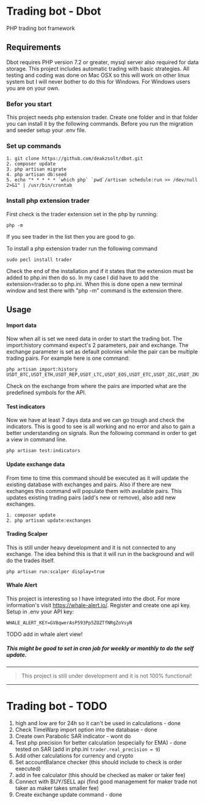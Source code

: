 # Trading bot - Dbot
PHP trading bot framework

## Requirements
Dbot requires PHP version 7.2 or greater, mysql server also required for data storage. 
This project includes automatic trading with basic strategies. All testing and coding was done on Mac OSX so this will work on other linux system but I will
never bother to do this for Windows. For Windows users you are on your own.

### Befor you start
This project needs php extension trader.
Create one folder and in that folder you can install it by the following commands.
Before you run the migration and seeder setup your .env file.

### Set up commands
```
1. git clone https://github.com/deakzsolt/dbot.git
2. composer update
3. php artisan migrate
4. php artisan db:seed
5. echo "* * * * * `which php` `pwd`/artisan schedule:run >> /dev/null 2>&1" | /usr/bin/crontab
``` 

### Install php extension trader
First check is the trader extension set in the php by running:
```
php -m
```
If you see trader in the list then you are good to go.

To install a php extension trader run the following command
```
sudo pecl install trader
```
Check the end of the installation and if it states that the extension must be added to php.ini then do so.
In my case I did have to add the extension=trader.so to php.ini.
When this is done open a new terminal window and test there with "php -m" command is the extension there.

## Usage

#### Import data
Now when all is set we need data in order to start the trading bot.
The import:history command expect's 2 parameters, pair and exchange. 
The exchange parameter is set as default poloniex while the pair can be multiple trading pairs.
For example here is one command:
```
php artisan import:history USDT_BTC,USDT_ETH,USDT_REP,USDT_LTC,USDT_EOS,USDT_ETC,USDT_ZEC,USDT_ZRX
```
Check on the exchange from where the pairs are imported what are the predefined symbols for the API.

#### Test indicators
Now we have at least 7 days data and we can go trough and check the indicators.
This is good to see is all working and no error and also to gain a better understanding on signals.
Run the following command in order to get a view in command line.
```
php artisan test:indicators
```

#### Update exchange data
From time to time this command should be executed as it will update the existing database with exchanges and pairs.
Also if there are new exchanges this command will populate them with available pairs.
This updates existing trading pairs (add's new or remove), also add new exchanges. 
```
1. composer update
2. php artisan update:exchanges
```

#### Trading Scalper
This is still under heavy development and it is not connected to any exchange.
The idea behind this is that it will run in the background and will do the trades itself.
```
php artisan run:scalper display=true
``` 

#### Whale Alert
This project is interesting so I have integrated into the dbot.
For more information's visit https://whale-alert.io/.
Register and create one api key. Setup in .env your API key:
```
WHALE_ALERT_KEY=GV8qwerAsP593Pp5ZOZTfNRgZoVsyN
``` 

TODO add in whale alert view!

##### This might be good to set in cron job for weekly or monthly to do the self update.
___
> This project is still under development and it is not 100% functional!
___

# Trading bot - TODO

1. high and low are for 24h so it can't be used in calculations - done
2. Check TimeWarp import option into the database - done
3. Create own Parabolic SAR indicator - wont do
4. Test php precision for better calculation (especially for EMA) - done tested on SAR (add in php.ini ```trader.real_precision = 9```)
5. Add other calculations for currency and crypto
6. Set accountBalance checker (this should include to check is order executed)
7. add in fee calculator (this should be checked as maker or taker fee)
8. Connect with BUY/SELL api (find good management for maker trade not taker as maker takes smaller fee)
9. Create exchange update command  - done
